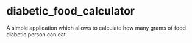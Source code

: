 # diabetic_food_calculator

A simple application which allows to calculate how many grams of food diabetic person can eat

